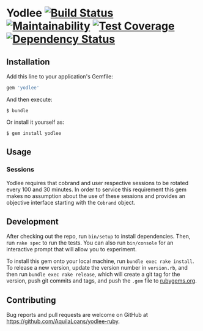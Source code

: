 # Yodlee [![Build Status](https://travis-ci.org/AquilaLoans/yodlee-ruby.svg?branch=develop)](https://travis-ci.org/AquilaLoans/yodlee-ruby) [![Maintainability](https://api.codeclimate.com/v1/badges/adc029c5a680adf8ca72/maintainability)](https://codeclimate.com/github/AquilaLoans/yodlee-ruby/maintainability) [![Test Coverage](https://api.codeclimate.com/v1/badges/adc029c5a680adf8ca72/test_coverage)](https://codeclimate.com/github/AquilaLoans/yodlee-ruby/test_coverage) [![Dependency Status](https://gemnasium.com/badges/github.com/AquilaLoans/yodlee-ruby.svg)](https://gemnasium.com/github.com/AquilaLoans/yodlee-ruby)

## Installation

Add this line to your application's Gemfile:

```ruby
gem 'yodlee'
```

And then execute:

    $ bundle

Or install it yourself as:

    $ gem install yodlee

## Usage

### Sessions
Yodlee requires that cobrand and user respective sessions to be rotated every 100 and 30 minutes. In order to service this requirement this gem makes no assumption about the use of these sessions and provides an objective interface starting with the `Cobrand` object.

## Development

After checking out the repo, run `bin/setup` to install dependencies. Then, run `rake spec` to run the tests. You can also run `bin/console` for an interactive prompt that will allow you to experiment.

To install this gem onto your local machine, run `bundle exec rake install`. To release a new version, update the version number in `version.rb`, and then run `bundle exec rake release`, which will create a git tag for the version, push git commits and tags, and push the `.gem` file to [rubygems.org](https://rubygems.org).

## Contributing

Bug reports and pull requests are welcome on GitHub at https://github.com/AquilaLoans/yodlee-ruby.
